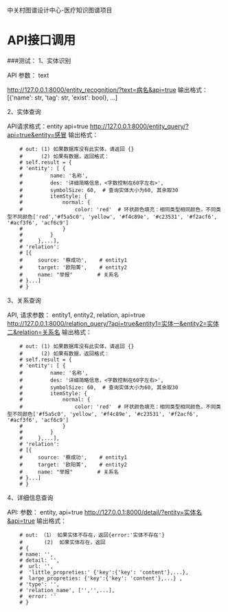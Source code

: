 
中关村图谱设计中心-医疗知识图谱项目

#  API接口调用
###测试：
1、实体识别

API  参数： text

http://127.0.0.1:8000/entity_recognition/?text=病名&api=true
输出格式：[{'name': str, 'tag': str, 'exist': bool}, ...]

2、实体查询

API请求格式：entity   api=true
http://127.0.0.1:8000/entity_query/?api=true&entity=感冒
输出格式：

        # out: (1) 如果数据库没有此实体，请返回 {}
        #      (2) 如果有数据，返回格式：
        # self.result = {
        # 'entity': [ {
        #         name: '名称',
        #         des: '详细简略信息，<字数控制在60字左右>',
        #         symbolSize: 60,  # 查询实体大小为60, 其余取30
        #         itemStyle: {
        #             normal: {
        #                 color: 'red'  # 环状颜色填充：相同类型相同颜色，不同类型不同颜色['red','#f5a5c0', 'yellow', '#f4c89e', '#c23531', '#f2acf6', '#acf3f6', 'acf6c9']
        #             }
        #         }
        #     },...],
        # 'relation':
        # [{
        #     source: '蔡成功',    # entity1
        #     target: '欧阳菁',    # entity2
        #     name: "举报"        # 关系名
        # }...]
        # }

3、关系查询

API, 请求参数： entity1, entity2, relation, api=true
http://127.0.0.1:8000/relation_query/?api=true&entity1=实体一&entity2=实体二&relation=关系名
输出格式：

        # out: (1) 如果数据库没有此实体，请返回 {}
        #      (2) 如果有数据，返回格式：
        # self.result = {
        # 'entity': [ {
        #         name: '名称',
        #         des: '详细简略信息，<字数控制在60字左右>',
        #         symbolSize: 60,  # 查询实体大小为60, 其余取30
        #         itemStyle: {
        #             normal: {
        #                 color: 'red'  # 环状颜色填充：相同类型相同颜色，不同类型不同颜色['#f5a5c0', 'yellow', '#f4c89e', '#c23531', '#f2acf6', '#acf3f6', 'acf6c9']
        #             }
        #         }
        #     },...],
        # 'relation':
        # [{
        #     source: '蔡成功',    # entity1
        #     target: '欧阳菁',    # entity2
        #     name: "举报"        # 关系名
        # }...]
        # }

4、详细信息查询

API: 参数： entity, api=true
http://127.0.0.1:8000/detail/?entity=实体名&api=true
输出格式：

        # out: （1） 如果实体不存在，返回{error:'实体不存在'}
        #       (2)  如果实体存在，返回
        # {
        # name: '',
        # detail: '',
        #  url: '',
        #  'little_propreties:' {'key':{'key': 'content'},...},
        #  large_propreties: {'key':{'key': 'content'},...} ,
        # 'type': '',
        # 'relation_name', ['','',...],
        #  error: ''
        # }
